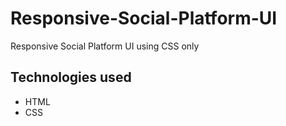 # Responsive-Social-Platform-UI

Responsive Social Platform UI using CSS only

## Technologies used

* HTML
* CSS



